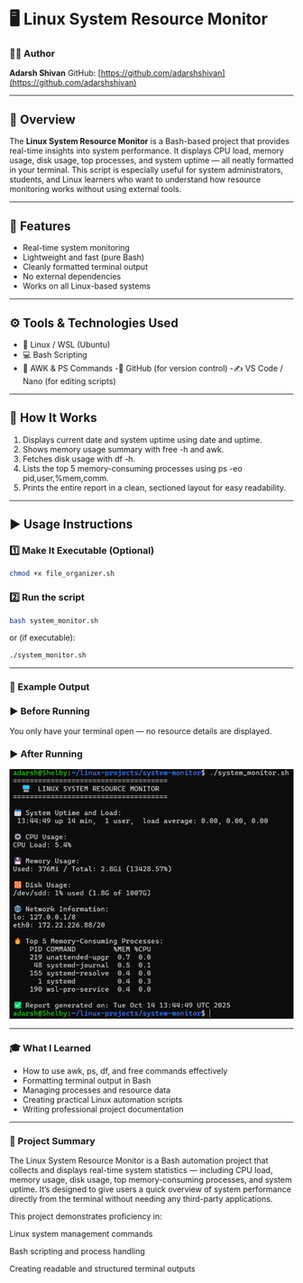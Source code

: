 # 🖥️ Linux System Resource Monitor

### 👨‍💻 Author
**Adarsh Shivan**
GitHub: [https://github.com/adarshshivan](https://github.com/adarshshivan)

---

## 📘 Overview
The **Linux System Resource Monitor** is a Bash-based project that provides real-time insights into system performance.
It displays CPU load, memory usage, disk usage, top processes, and system uptime — all neatly formatted in your terminal.
This script is especially useful for system administrators, students, and Linux learners who want to understand how resource monitoring works without using external tools.

---

## 🧰 Features
- Real-time system monitoring
- Lightweight and fast (pure Bash)
- Cleanly formatted terminal output
- No external dependencies
- Works on all Linux-based systems

---

## ⚙️ Tools & Technologies Used
- 🐧 Linux / WSL (Ubuntu)
- 💻 Bash Scripting
- 🧮 AWK & PS Commands
-🧾 GitHub (for version control)
-✍️ VS Code / Nano (for editing scripts)

---

## 🧩 How It Works
1. Displays current date and system uptime using date and uptime.
2. Shows memory usage summary with free -h and awk.
3. Fetches disk usage with df -h.
4. Lists the top 5 memory-consuming processes using ps -eo pid,user,%mem,comm.
5. Prints the entire report in a clean, sectioned layout for easy readability.

---

## ▶️ Usage Instructions

### 1️⃣ Make It Executable (Optional)
```bash
chmod +x file_organizer.sh
```

### 2️⃣ Run the script
```bash
bash system_monitor.sh
```

or (if executable):

```bash
./system_monitor.sh
```

---

### 📂 Example Output


### ▶️ Before Running
You only have your terminal open — no resource details are displayed.

### ▶️ After Running
![After Output Screenshot](./images/System-monitor-output.png)

---

### 🎓 What I Learned

- How to use awk, ps, df, and free commands effectively
- Formatting terminal output in Bash
- Managing processes and resource data
- Creating practical Linux automation scripts
- Writing professional project documentation

---

### 🧠 Project Summary

The Linux System Resource Monitor is a Bash automation project that collects and displays real-time system statistics — including CPU load, memory usage, disk usage, top memory-consuming processes, and system uptime.
It’s designed to give users a quick overview of system performance directly from the terminal without needing any third-party applications.

This project demonstrates proficiency in:

Linux system management commands

Bash scripting and process handling

Creating readable and structured terminal outputs
